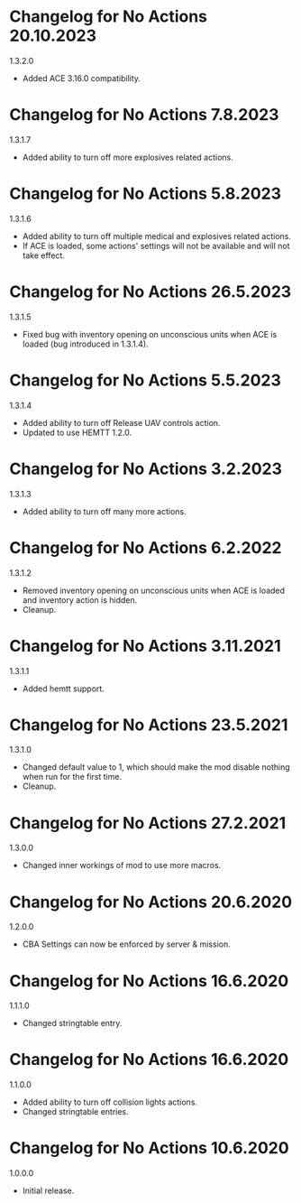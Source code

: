 # Changelog for No Actions 20.10.2023

1.3.2.0
- Added ACE 3.16.0 compatibility.

# Changelog for No Actions 7.8.2023

1.3.1.7
- Added ability to turn off more explosives related actions.

# Changelog for No Actions 5.8.2023

1.3.1.6
- Added ability to turn off multiple medical and explosives related actions.
- If ACE is loaded, some actions' settings will not be available and will not take effect.

# Changelog for No Actions 26.5.2023

1.3.1.5
- Fixed bug with inventory opening on unconscious units when ACE is loaded (bug introduced in 1.3.1.4).

# Changelog for No Actions 5.5.2023

1.3.1.4
- Added ability to turn off Release UAV controls action.
- Updated to use HEMTT 1.2.0.

# Changelog for No Actions 3.2.2023

1.3.1.3
- Added ability to turn off many more actions.

# Changelog for No Actions 6.2.2022

1.3.1.2
- Removed inventory opening on unconscious units when ACE is loaded and inventory action is hidden.
- Cleanup.

# Changelog for No Actions 3.11.2021

1.3.1.1
- Added hemtt support.

# Changelog for No Actions 23.5.2021

1.3.1.0
- Changed default value to 1, which should make the mod disable nothing when run for the first time.
- Cleanup.

# Changelog for No Actions 27.2.2021

1.3.0.0
- Changed inner workings of mod to use more macros.

# Changelog for No Actions 20.6.2020

1.2.0.0
- CBA Settings can now be enforced by server & mission.

# Changelog for No Actions 16.6.2020

1.1.1.0
- Changed stringtable entry.

# Changelog for No Actions 16.6.2020

1.1.0.0
- Added ability to turn off collision lights actions.
- Changed stringtable entries.

# Changelog for No Actions 10.6.2020

1.0.0.0
- Initial release.
